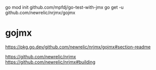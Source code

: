 go mod init github.com/mpfdj/go-test-with-jmx
go get -u github.com/newrelic/nrjmx/gojmx

# gojmx
https://pkg.go.dev/github.com/newrelic/nrjmx/gojmx#section-readme

https://github.com/newrelic/nrjmx
https://github.com/newrelic/nrjmx#building